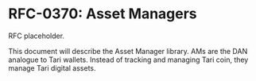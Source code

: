 # RFC-0370: Asset Managers

RFC placeholder.

This document will describe the Asset Manager library. AMs are the DAN analogue to Tari wallets. Instead of tracking and
managing Tari coin, they manage Tari digital assets.